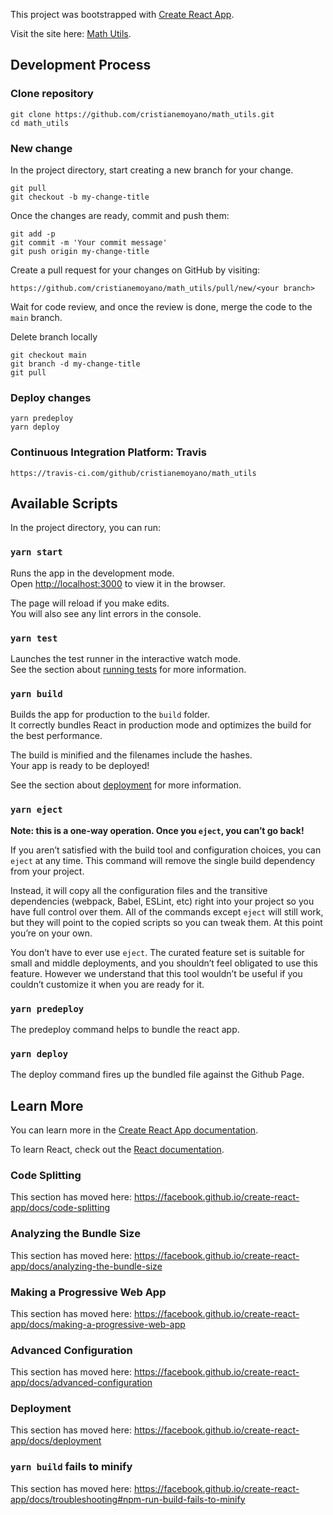 This project was bootstrapped with [Create React App](https://github.com/facebook/create-react-app).

Visit the site here: [Math Utils](https://cristianemoyano.github.io/math_utils/).


## Development Process

### Clone repository


```
git clone https://github.com/cristianemoyano/math_utils.git
cd math_utils
```


### New change

In the project directory, start creating a new branch for your change. 

```
git pull
git checkout -b my-change-title
```

Once the changes are ready, commit and push them:

```
git add -p
git commit -m 'Your commit message'
git push origin my-change-title
```

Create a pull request for your changes on GitHub by visiting:

```
https://github.com/cristianemoyano/math_utils/pull/new/<your branch>
```

Wait for code review, and once the review is done, merge the code to the `main` branch.

Delete branch locally

```
git checkout main
git branch -d my-change-title
git pull
```

### Deploy changes

```
yarn predeploy
yarn deploy
```

### Continuous Integration Platform: Travis

```
https://travis-ci.com/github/cristianemoyano/math_utils
```

## Available Scripts

In the project directory, you can run:

### `yarn start`

Runs the app in the development mode.<br />
Open [http://localhost:3000](http://localhost:3000) to view it in the browser.

The page will reload if you make edits.<br />
You will also see any lint errors in the console.

### `yarn test`

Launches the test runner in the interactive watch mode.<br />
See the section about [running tests](https://facebook.github.io/create-react-app/docs/running-tests) for more information.

### `yarn build`

Builds the app for production to the `build` folder.<br />
It correctly bundles React in production mode and optimizes the build for the best performance.

The build is minified and the filenames include the hashes.<br />
Your app is ready to be deployed!

See the section about [deployment](https://facebook.github.io/create-react-app/docs/deployment) for more information.

### `yarn eject`

**Note: this is a one-way operation. Once you `eject`, you can’t go back!**

If you aren’t satisfied with the build tool and configuration choices, you can `eject` at any time. This command will remove the single build dependency from your project.

Instead, it will copy all the configuration files and the transitive dependencies (webpack, Babel, ESLint, etc) right into your project so you have full control over them. All of the commands except `eject` will still work, but they will point to the copied scripts so you can tweak them. At this point you’re on your own.

You don’t have to ever use `eject`. The curated feature set is suitable for small and middle deployments, and you shouldn’t feel obligated to use this feature. However we understand that this tool wouldn’t be useful if you couldn’t customize it when you are ready for it.



### `yarn predeploy`

The predeploy command helps to bundle the react app.

### `yarn deploy`

The deploy command fires up the bundled file against the Github Page.


## Learn More

You can learn more in the [Create React App documentation](https://facebook.github.io/create-react-app/docs/getting-started).

To learn React, check out the [React documentation](https://reactjs.org/).

### Code Splitting

This section has moved here: https://facebook.github.io/create-react-app/docs/code-splitting

### Analyzing the Bundle Size

This section has moved here: https://facebook.github.io/create-react-app/docs/analyzing-the-bundle-size

### Making a Progressive Web App

This section has moved here: https://facebook.github.io/create-react-app/docs/making-a-progressive-web-app

### Advanced Configuration

This section has moved here: https://facebook.github.io/create-react-app/docs/advanced-configuration

### Deployment

This section has moved here: https://facebook.github.io/create-react-app/docs/deployment

### `yarn build` fails to minify

This section has moved here: https://facebook.github.io/create-react-app/docs/troubleshooting#npm-run-build-fails-to-minify
